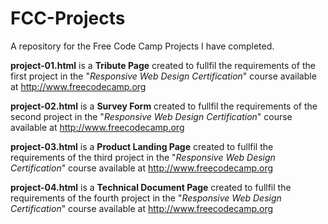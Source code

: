 # FCC-Projects
A repository for the Free Code Camp Projects I have completed.

<b>project-01.html</b> is a <b>Tribute Page</b> created to fullfil the requirements of the first project in the "<i>Responsive Web Design Certification</i>" course available at http://www.freecodecamp.org

<b>project-02.html</b> is a <b>Survey Form</b> created to fullfil the requirements of the second project in the "<i>Responsive Web Design Certification</i>" course available at http://www.freecodecamp.org

<b>project-03.html</b> is a <b>Product Landing Page</b> created to fullfil the requirements of the third project in the "<i>Responsive Web Design Certification</i>" course available at http://www.freecodecamp.org

<b>project-04.html</b> is a <b>Technical Document Page</b> created to fullfil the requirements of the fourth project in the "<i>Responsive Web Design Certification</i>" course available at http://www.freecodecamp.org
